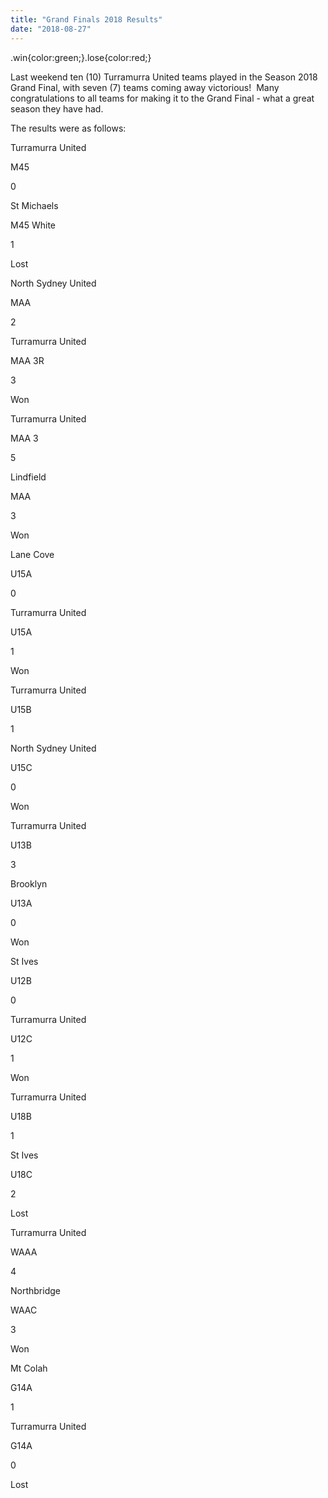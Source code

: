 ```yaml
---
title: "Grand Finals 2018 Results"
date: "2018-08-27"
---
```


.win{color:green;}.lose{color:red;}

Last weekend ten (10) Turramurra United teams played in the Season 2018 Grand Final, with seven (7) teams coming away victorious!  Many congratulations to all teams for making it to the Grand Final - what a great season they have had.

The results were as follows:

Turramurra United

M45

0

St Michaels

M45 White

1

Lost

North Sydney United

MAA

2

Turramurra United

MAA 3R

3

Won

Turramurra United

MAA 3

5

Lindfield

MAA

3

Won

Lane Cove

U15A

0

Turramurra United

U15A

1

Won

Turramurra United

U15B

1

North Sydney United

U15C

0

Won

Turramurra United

U13B

3

Brooklyn

U13A

0

Won

St Ives

U12B

0

Turramurra United

U12C

1

Won

Turramurra United

U18B

1

St Ives

U18C

2

Lost

Turramurra United

WAAA

4

Northbridge

WAAC

3

Won

Mt Colah

G14A

1

Turramurra United

G14A

0

Lost
